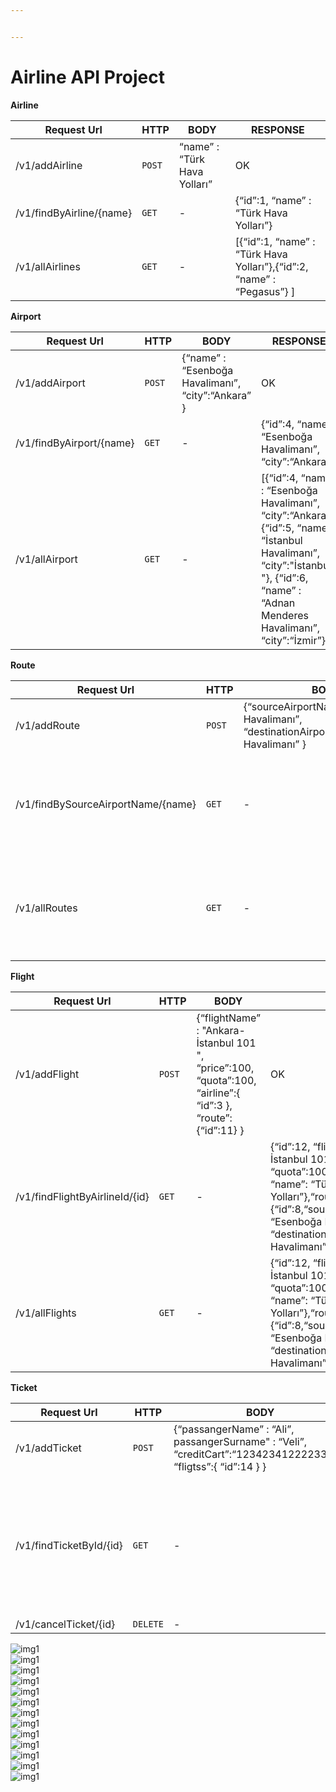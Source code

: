 ```yaml
---


---
```


<h1 id="airline-api-project"><strong>Airline API Project</strong></h1>
<p><strong>Airline</strong></p>

<table>
<thead>
<tr>
<th>Request Url</th>
<th>HTTP</th>
<th>BODY</th>
<th>RESPONSE</th>
</tr>
</thead>
<tbody>
<tr>
<td>/v1/addAirline</td>
<td><code>POST</code></td>
<td>“name” : “Türk Hava Yolları”</td>
<td>OK</td>
</tr>
<tr>
<td>/v1/findByAirline/{name}</td>
<td><code>GET</code></td>
<td>-</td>
<td>{“id”:1, “name” : “Türk Hava Yolları”}</td>
</tr>
<tr>
<td>/v1/allAirlines</td>
<td><code>GET</code></td>
<td>-</td>
<td>[{“id”:1, “name” : “Türk Hava Yolları”},{“id”:2, “name” : “Pegasus”} ]</td>
</tr>
</tbody>
</table><p><strong>Airport</strong></p>

<table>
<thead>
<tr>
<th>Request Url</th>
<th>HTTP</th>
<th>BODY</th>
<th>RESPONSE</th>
</tr>
</thead>
<tbody>
<tr>
<td>/v1/addAirport</td>
<td><code>POST</code></td>
<td>{“name” : “Esenboğa Havalimanı”, “city”:“Ankara” }</td>
<td>OK</td>
</tr>
<tr>
<td>/v1/findByAirport/{name}</td>
<td><code>GET</code></td>
<td>-</td>
<td>{“id”:4, “name” : “Esenboğa Havalimanı”, “city”:“Ankara”}</td>
</tr>
<tr>
<td>/v1/allAirport</td>
<td><code>GET</code></td>
<td>-</td>
<td>[{“id”:4, “name” : “Esenboğa Havalimanı”, “city”:“Ankara”},{“id”:5, “name” : “İstanbul Havalimanı”, “city”:"İstanbul "}, {“id”:6, “name” : “Adnan Menderes Havalimanı”, “city”:“İzmir”} ]</td>
</tr>
</tbody>
</table><p><strong>Route</strong></p>

<table>
<thead>
<tr>
<th>Request Url</th>
<th>HTTP</th>
<th>BODY</th>
<th>RESPONSE</th>
</tr>
</thead>
<tbody>
<tr>
<td>/v1/addRoute</td>
<td><code>POST</code></td>
<td>{“sourceAirportName” : “Esenboğa Havalimanı”, “destinationAirportName”:“İstanbul Havalimanı” }</td>
<td>OK</td>
</tr>
<tr>
<td>/v1/findBySourceAirportName/{name}</td>
<td><code>GET</code></td>
<td>-</td>
<td>[{“id”:8, “sourceAirportName” : “Esenboğa Havalimanı”, “destinationAirportName”:“İstanbul Havalimanı”},          {“id”:9, “sourceAirportName” : “Esenboğa Havalimanı”, “destinationAirportName”:“Sabiha Gökçen Havalimanı”}]</td>
</tr>
<tr>
<td>/v1/allRoutes</td>
<td><code>GET</code></td>
<td>-</td>
<td>[{“id”:8, “sourceAirportName” : “Esenboğa Havalimanı”, “destinationAirportName”:“İstanbul Havalimanı”},{“id”:9, “sourceAirportName” : “Esenboğa Havalimanı”, “destinationAirportName”:“Sabiha Gökçen Havalimanı”} …]</td>
</tr>
</tbody>
</table><p><strong>Flight</strong></p>

<table>
<thead>
<tr>
<th>Request Url</th>
<th>HTTP</th>
<th>BODY</th>
<th>RESPONSE</th>
</tr>
</thead>
<tbody>
<tr>
<td>/v1/addFlight</td>
<td><code>POST</code></td>
<td>{“flightName” : "Ankara-İstanbul 101 ", “price”:100, “quota”:100, “airline”:{ “id”:3 }, “route”:{“id”:11} }</td>
<td>OK</td>
</tr>
<tr>
<td>/v1/findFlightByAirlineId/{id}</td>
<td><code>GET</code></td>
<td>-</td>
<td>{“id”:12, “flightName” : “Ankara-İstanbul 101”, “price”:100, “quota”:100, “airline”:{“id”:1, “name”: “Türk Hava Yolları”},“route”:{“id”:8,“sourceAirportName” : “Esenboğa Havalimanı”, “destinationAirportName”:“İstanbul Havalimanı”}}</td>
</tr>
<tr>
<td>/v1/allFlights</td>
<td><code>GET</code></td>
<td>-</td>
<td>{“id”:12, “flightName” : “Ankara-İstanbul 101”, “price”:100, “quota”:100, “airline”:{“id”:1, “name”: “Türk Hava Yolları”},“route”:{“id”:8,“sourceAirportName” : “Esenboğa Havalimanı”, “destinationAirportName”:“İstanbul Havalimanı”}} …</td>
</tr>
</tbody>
</table><p><strong>Ticket</strong></p>

<table>
<thead>
<tr>
<th>Request Url</th>
<th>HTTP</th>
<th>BODY</th>
<th>RESPONSE</th>
</tr>
</thead>
<tbody>
<tr>
<td>/v1/addTicket</td>
<td><code>POST</code></td>
<td>{“passangerName” : “Ali”, passangerSurname" : “Veli”, “creditCart”:“1234234122223333”, “fligtss”:{ “id”:14 } }</td>
<td>OK</td>
</tr>
<tr>
<td>/v1/findTicketById/{id}</td>
<td><code>GET</code></td>
<td>-</td>
<td>{“passangerName” : “Ali”, passangerSurname" : “Veli”,  “creditCart”:“123423*********3333”, “flightss”:{“id”:14, “flightName” : “Ankara-İstanbul 101”, “price”:175, “quota”:100,} “airline”:{“id”:1, “name”: “Türk Hava Yolları”},“route”:{“id”:8,“sourceAirportName” : “Esenboğa Havalimanı”, “destinationAirportName”:“İstanbul Havalimanı”}}</td>
</tr>
<tr>
<td>/v1/cancelTicket/{id}</td>
<td><code>DELETE</code></td>
<td>-</td>
<td>OK</td>
</tr>
</tbody>
</table><p><img src="Images/1.bmp" alt="img1"><br>
<img src="Images/2.bmp" alt="img1"><br>
<img src="Images/3.bmp" alt="img1"><br>
<img src="Images/4.bmp" alt="img1"><br>
<img src="Images/5.bmp" alt="img1"><br>
<img src="Images/6.bmp" alt="img1"><br>
<img src="Images/7.bmp" alt="img1"><br>
<img src="Images/8.bmp" alt="img1"><br>
<img src="Images/9.bmp" alt="img1"><br>
<img src="Images/10.bmp" alt="img1"><br>
<img src="Images/11.bmp" alt="img1"><br>
<img src="Images/12.bmp" alt="img1"><br>
<img src="Images/13.bmp" alt="img1"></p>

